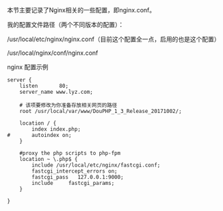 本节主要记录了Nginx相关的一些配置，即nginx.conf。

我的配置文件路径（两个不同版本的配置）：

/usr/local/etc/nginx/nginx.conf（目前这个配置全一点，启用的也是这个配置）

/usr/local/nginx/conf/nginx.conf

nginx 配置示例

```
server {
	listen       80;
	server_name www.lyz.com;

    # 该项要修改为你准备存放相关网页的路径
	root /usr/local/var/www/DouPHP_1_3_Release_20171002/;

	location / {
		index index.php;
#		autoindex on;
	}

	#proxy the php scripts to php-fpm
	location ~ \.php$ {
		include /usr/local/etc/nginx/fastcgi.conf;
		fastcgi_intercept_errors on;
		fastcgi_pass   127.0.0.1:9000;
		include 	fastcgi_params;
	}

}
```



